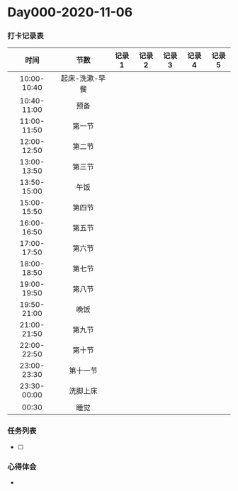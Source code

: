 # Day000-2020-11-06

### 打卡记录表

|    时间     |      节数      | 记录1 | 记录2 | 记录3 | 记录4 | 记录5 |
| :---------: | :------------: | ----- | ----- | ----- | ----- | ----- |
| 10:00-10:40 | 起床-洗漱-早餐 |       |       |       |       |       |
| 10:40-11:00 |      预备      |       |       |       |       |       |
| 11:00-11:50 |     第一节     |       |       |       |       |       |
| 12:00-12:50 |     第二节     |       |       |       |       |       |
| 13:00-13:50 |     第三节     |       |       |       |       |       |
| 13:50-15:00 |      午饭      |       |       |       |       |       |
| 15:00-15:50 |     第四节     |       |       |       |       |       |
| 16:00-16:50 |     第五节     |       |       |       |       |       |
| 17:00-17:50 |     第六节     |       |       |       |       |       |
| 18:00-18:50 |     第七节     |       |       |       |       |       |
| 19:00-19:50 |     第八节     |       |       |       |       |       |
| 19:50-21:00 |      晚饭      |       |       |       |       |       |
| 21:00-21:50 |     第九节     |       |       |       |       |       |
| 22:00-22:50 |     第十节     |       |       |       |       |       |
| 23:00-23:30 |    第十一节    |       |       |       |       |       |
| 23:30-00:00 |    洗脚上床    |       |       |       |       |       |
|    00:30    |      睡觉      |       |       |       |       |       |

### 任务列表

- [ ] 

### 心得体会

- 


